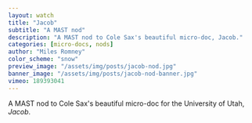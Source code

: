 ```yaml
---
layout: watch
title: "Jacob"
subtitle: "A MAST nod"
description: "A MAST nod to Cole Sax's beautiful micro-doc, Jacob."
categories: [micro-docs, nods]
author: "Miles Romney"
color_scheme: "snow"
preview_image: "/assets/img/posts/jacob-nod.jpg"
banner_image: "/assets/img/posts/jacob-nod-banner.jpg"
vimeo: 189393041
---
```


A MAST nod to Cole Sax's beautiful micro-doc for the University of Utah, _Jacob_.

